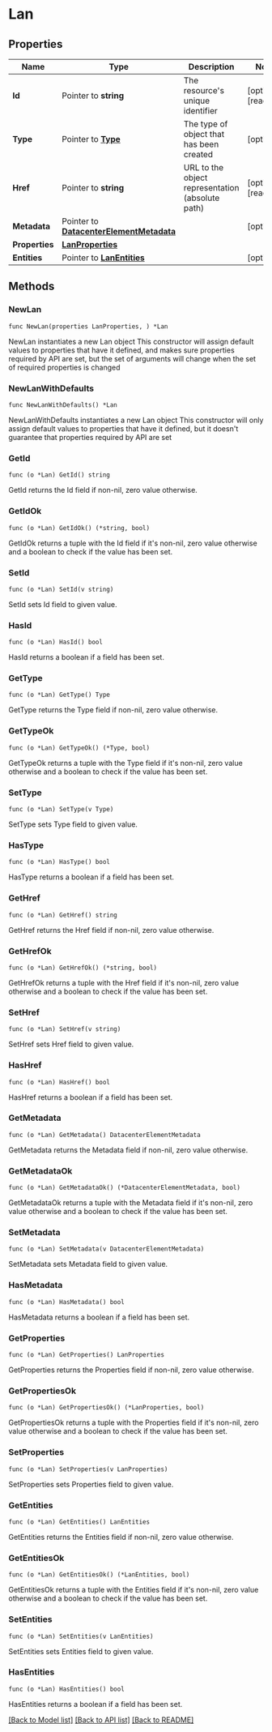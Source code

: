 # Lan

## Properties

Name | Type | Description | Notes
------------ | ------------- | ------------- | -------------
**Id** | Pointer to **string** | The resource&#39;s unique identifier | [optional] [readonly] 
**Type** | Pointer to [**Type**](Type.md) | The type of object that has been created | [optional] 
**Href** | Pointer to **string** | URL to the object representation (absolute path) | [optional] [readonly] 
**Metadata** | Pointer to [**DatacenterElementMetadata**](DatacenterElementMetadata.md) |  | [optional] 
**Properties** | [**LanProperties**](LanProperties.md) |  | 
**Entities** | Pointer to [**LanEntities**](LanEntities.md) |  | [optional] 

## Methods

### NewLan

`func NewLan(properties LanProperties, ) *Lan`

NewLan instantiates a new Lan object
This constructor will assign default values to properties that have it defined,
and makes sure properties required by API are set, but the set of arguments
will change when the set of required properties is changed

### NewLanWithDefaults

`func NewLanWithDefaults() *Lan`

NewLanWithDefaults instantiates a new Lan object
This constructor will only assign default values to properties that have it defined,
but it doesn't guarantee that properties required by API are set

### GetId

`func (o *Lan) GetId() string`

GetId returns the Id field if non-nil, zero value otherwise.

### GetIdOk

`func (o *Lan) GetIdOk() (*string, bool)`

GetIdOk returns a tuple with the Id field if it's non-nil, zero value otherwise
and a boolean to check if the value has been set.

### SetId

`func (o *Lan) SetId(v string)`

SetId sets Id field to given value.

### HasId

`func (o *Lan) HasId() bool`

HasId returns a boolean if a field has been set.

### GetType

`func (o *Lan) GetType() Type`

GetType returns the Type field if non-nil, zero value otherwise.

### GetTypeOk

`func (o *Lan) GetTypeOk() (*Type, bool)`

GetTypeOk returns a tuple with the Type field if it's non-nil, zero value otherwise
and a boolean to check if the value has been set.

### SetType

`func (o *Lan) SetType(v Type)`

SetType sets Type field to given value.

### HasType

`func (o *Lan) HasType() bool`

HasType returns a boolean if a field has been set.

### GetHref

`func (o *Lan) GetHref() string`

GetHref returns the Href field if non-nil, zero value otherwise.

### GetHrefOk

`func (o *Lan) GetHrefOk() (*string, bool)`

GetHrefOk returns a tuple with the Href field if it's non-nil, zero value otherwise
and a boolean to check if the value has been set.

### SetHref

`func (o *Lan) SetHref(v string)`

SetHref sets Href field to given value.

### HasHref

`func (o *Lan) HasHref() bool`

HasHref returns a boolean if a field has been set.

### GetMetadata

`func (o *Lan) GetMetadata() DatacenterElementMetadata`

GetMetadata returns the Metadata field if non-nil, zero value otherwise.

### GetMetadataOk

`func (o *Lan) GetMetadataOk() (*DatacenterElementMetadata, bool)`

GetMetadataOk returns a tuple with the Metadata field if it's non-nil, zero value otherwise
and a boolean to check if the value has been set.

### SetMetadata

`func (o *Lan) SetMetadata(v DatacenterElementMetadata)`

SetMetadata sets Metadata field to given value.

### HasMetadata

`func (o *Lan) HasMetadata() bool`

HasMetadata returns a boolean if a field has been set.

### GetProperties

`func (o *Lan) GetProperties() LanProperties`

GetProperties returns the Properties field if non-nil, zero value otherwise.

### GetPropertiesOk

`func (o *Lan) GetPropertiesOk() (*LanProperties, bool)`

GetPropertiesOk returns a tuple with the Properties field if it's non-nil, zero value otherwise
and a boolean to check if the value has been set.

### SetProperties

`func (o *Lan) SetProperties(v LanProperties)`

SetProperties sets Properties field to given value.


### GetEntities

`func (o *Lan) GetEntities() LanEntities`

GetEntities returns the Entities field if non-nil, zero value otherwise.

### GetEntitiesOk

`func (o *Lan) GetEntitiesOk() (*LanEntities, bool)`

GetEntitiesOk returns a tuple with the Entities field if it's non-nil, zero value otherwise
and a boolean to check if the value has been set.

### SetEntities

`func (o *Lan) SetEntities(v LanEntities)`

SetEntities sets Entities field to given value.

### HasEntities

`func (o *Lan) HasEntities() bool`

HasEntities returns a boolean if a field has been set.


[[Back to Model list]](../README.md#documentation-for-models) [[Back to API list]](../README.md#documentation-for-api-endpoints) [[Back to README]](../README.md)


